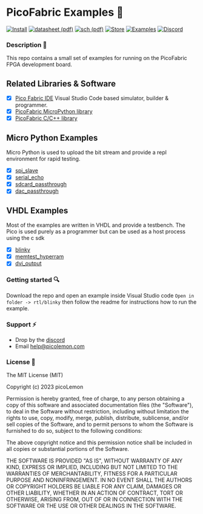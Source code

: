 # PicoFabric Examples :lemon: # 
[![Install](https://img.shields.io/badge/VSCode-Extension-f3cd5a?longCache=true&style=flat-rounded)](https://github.com/picolemon/picofabric-ide)
[![datasheet (pdf)](https://img.shields.io/badge/Data%20Sheet-PDF-f3cd5a?longCache=true&style=flat-rounded)](https://github.com/picolemon/picofabric-hardware/blob/main/doc/datasheet.pdf)
[![sch (pdf)](https://img.shields.io/badge/SCH-PDF-f3cd5a?longCache=true&style=flat-rounded)](https://github.com/picolemon/picofabric-hardware/blob/main/doc/sch.pdf)
[![Store](https://img.shields.io/badge/Store-PicoLemon-f3cd5a?longCache=true&style=flat-rounded)](http://picolemon.com/board/PICOFABRIC)
[![Examples](https://img.shields.io/badge/Code-Examples-f3cd5a?longCache=true&style=flat-rounded)](https://github.com/picolemon/picofabric-examples)
[![Discord](https://img.shields.io/badge/@-Discord-f3cd5a?longCache=true&style=flat-rounded)](https://discord.gg/Be3yFCzyrp)

### Description :hammer:

This repo contains a small set of examples for running on the PicoFabric FPGA development board. 

## Related Libraries & Software
- [x] [Pico Fabric IDE](https://github.com/picolemon/picofabric-ide) Visual Studio Code based simulator, builder & programmer.
- [x] [PicoFabric MicroPython library](https://github.com/picolemon/picofabric-micropython)
- [x] [PicoFabric C/C++ library](https://github.com/picolemon/picofabric-c)

## Micro Python Examples

Micro Python is used to upload the bit stream and provide a repl environment for rapid testing.

- [x] [spi_slave](micropython/spi_slave/)
- [x] [serial_echo](micropython/serial_echo/)
- [x] [sdcard_passthrough](micropython/sdcard_passthrough/)
- [x] [dac_passthrough](micropython/sdcard_passthrough/)

## VHDL Examples

Most of the examples are written in VHDL and provide a testbench. The Pico is used purely as a programmer but can be used as a host process using the c sdk

- [x] [blinky](rtl/blinky/)
- [x] [memtest_hyperram](rtl/memtest_hyperram/)
- [x] [dvi_output](rtl/dvi_output)

### Getting started :mag:
Download the repo and open an example inside Visual Studio code ```Open in folder -> rtl/blinky``` then follow the readme for instructions how to run the example.

### Support :zap:
- Drop by the [discord](https://discord.gg/Be3yFCzyrp)
- Email help@picolemon.com

### License :penguin:
 
The MIT License (MIT)

Copyright (c) 2023 picoLemon

Permission is hereby granted, free of charge, to any person obtaining a copy of this software and associated documentation files (the "Software"), to deal in the Software without restriction, including without limitation the rights to use, copy, modify, merge, publish, distribute, sublicense, and/or sell copies of the Software, and to permit persons to whom the Software is furnished to do so, subject to the following conditions:

The above copyright notice and this permission notice shall be included in all copies or substantial portions of the Software.

THE SOFTWARE IS PROVIDED "AS IS", WITHOUT WARRANTY OF ANY KIND, EXPRESS OR IMPLIED, INCLUDING BUT NOT LIMITED TO THE WARRANTIES OF MERCHANTABILITY, FITNESS FOR A PARTICULAR PURPOSE AND NONINFRINGEMENT. IN NO EVENT SHALL THE AUTHORS OR COPYRIGHT HOLDERS BE LIABLE FOR ANY CLAIM, DAMAGES OR OTHER LIABILITY, WHETHER IN AN ACTION OF CONTRACT, TORT OR OTHERWISE, ARISING FROM, OUT OF OR IN CONNECTION WITH THE SOFTWARE OR THE USE OR OTHER DEALINGS IN THE SOFTWARE.
